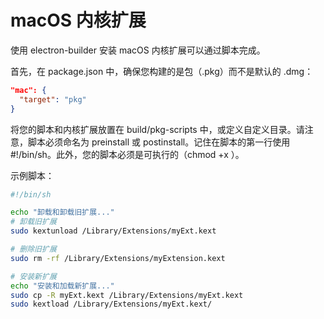 # macOS 内核扩展

使用 electron-builder 安装 macOS 内核扩展可以通过脚本完成。

首先，在 package.json 中，确保您构建的是包（.pkg）而不是默认的 .dmg：

```json
"mac": {
  "target": "pkg"
}
```

将您的脚本和内核扩展放置在 build/pkg-scripts 中，或定义自定义目录。请注意，脚本必须命名为 preinstall 或 postinstall。记住在脚本的第一行使用 #!/bin/sh。此外，您的脚本必须是可执行的（chmod +x <filename>）。

示例脚本：

```bash
#!/bin/sh

echo "卸载和卸载旧扩展..."
# 卸载旧扩展
sudo kextunload /Library/Extensions/myExt.kext

# 删除旧扩展
sudo rm -rf /Library/Extensions/myExtension.kext

# 安装新扩展
echo "安装和加载新扩展..."
sudo cp -R myExt.kext /Library/Extensions/myExt.kext
sudo kextload /Library/Extensions/myExt.kext/
```